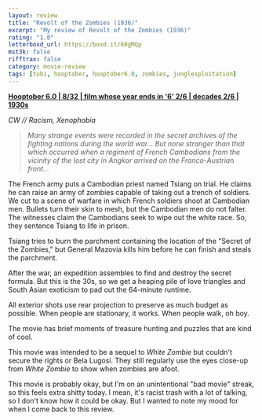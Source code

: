 ```yaml
---
layout: review
title: "Revolt of the Zombies (1936)"
excerpt: "My review of Revolt of the Zombies (1936)"
rating: "1.0"
letterboxd_url: https://boxd.it/60gMQp
mst3k: false
rifftrax: false
category: movie-review
tags: [tubi, hooptober, hooptober6.0, zombies, junglesploitation]
---
```


<b><a href="https://boxd.it/pPVYg/detail" target="_blank" rel="noopener">Hooptober 6.0 | 8/32 | film whose year ends in '6' 2/6 | decades 2/6 | 1930s</a></b>

<i>CW // Racism, Xenophobia</i>

<blockquote><i>Many strange events were recorded in the secret archives of the fighting nations during the world war… But none stranger than that which occurred when a regiment of French Cambodians from the vicinity of the lost city in Angkor arrived on the Franco-Austrian front…</i></blockquote>

The French army puts a Cambodian priest named Tsiang on trial. He claims he can raise an army of zombies capable of taking out a trench of soldiers. We cut to a scene of warfare in which French soldiers shoot at Cambodian men. Bullets turn their skin to mesh, but the Cambodian men do not falter. The witnesses claim the Cambodians seek to wipe out the white race. So, they sentence Tsiang to life in prison.

Tsiang tries to burn the parchment containing the location of the "Secret of the Zombies," but General Mazovia kills him before he can finish and steals the parchment.

After the war, an expedition assembles to find and destroy the secret formula. But this is the 30s, so we get a heaping pile of love triangles and South Asian exoticism to pad out the 64-minute runtime.

All exterior shots use rear projection to preserve as much budget as possible. When people are stationary, it works. When people walk, oh boy.

The movie has brief moments of treasure hunting and puzzles that are kind of cool.

This movie was intended to be a sequel to <i>White Zombie</i> but couldn't secure the rights or Bela Lugosi. They still regularly use the eyes close-up from <i>White Zombie</i> to show when zombies are afoot.

This movie is probably okay, but I'm on an unintentional "bad movie" streak, so this feels extra shitty today. I mean, it's racist trash with a lot of talking, so I don't know how it could be okay. But I wanted to note my mood for when I come back to this review.
